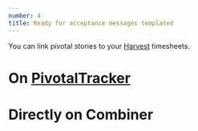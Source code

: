```yaml
---
number: 4
title: Ready for acceptance messages templated
---
```

You can link pivotal stories to your [Harvest](https://www.getharvest.com/)
timesheets.

On [PivotalTracker](https://www.pivotaltracker.com)
===================================================

Directly on Combiner
====================
